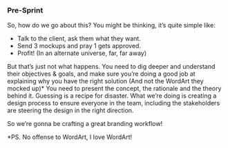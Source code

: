 ### Pre-Sprint

So, how do we go about this? You might be thinking, it’s quite simple like:
- Talk to the client, ask them what they want.
- Send 3 mockups and pray 1 gets approved.
- Profit! (In an alternate universe, far, far away)

But that’s just not what happens. You need to dig deeper and understand their objectives & goals, and make sure you’re doing a good job at explaining why you have the right solution (And not the WordArt they mocked up)* You need to present the concept, the rationale and the theory behind it. Guessing is a recipe for disaster. What we’re doing is creating a design process to ensure everyone in the team, including the stakeholders are steering the design in the right direction.

So we’re gonna be crafting a great branding workflow!

*PS. No offense to WordArt, I love WordArt!